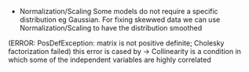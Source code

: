 * Normalization/Scaling
Some models do not require a specific distribution eg Gaussian. For fixing skewwed data
we can use Normalization/Scaling to have the distribution smoothed

(ERROR: PosDefException: matrix is not positive definite; Cholesky factorization failed) this error is cased by -> Collinearity is a condition in which some of the independent variables are highly correlated